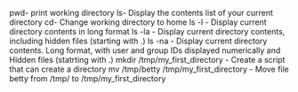 pwd- print working directory
ls- Display the contents list of your current directory
cd- Change working directory to home
ls -l - Display current directory contents in long format
ls -la - Display current directory contents, including hidden files (starting with .)
ls -na - Display current directory contents. Long format, with user and group IDs displayed numerically and Hidden files (statrting with .)
mkdir /tmp/my_first_directory - Create a script that can create a directory
mv /tmp/betty /tmp/my_first_directory - Move file betty from /tmp/ to /tmp/my_first_directory
